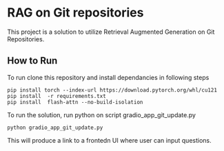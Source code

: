 # RAG on Git repositories
This project is a solution to utilize Retrieval Augmented Generation on Git Repositories.  

## How to Run
To run clone this repository and install dependancies in following steps
```
pip install torch --index-url https://download.pytorch.org/whl/cu121
pip install  -r requirements.txt
pip install  flash-attn --no-build-isolation
```

To run the solution, run python on script gradio_app_git_update.py

```
python gradio_app_git_update.py
```
This will produce a link to a frontedn UI where user can input questions.
